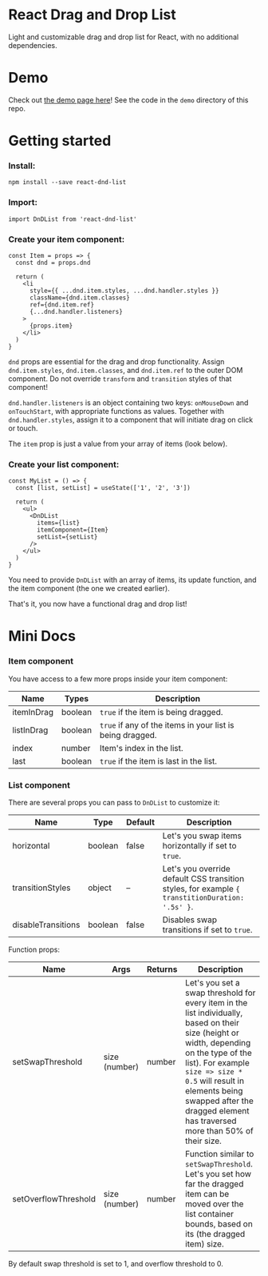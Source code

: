 # React Drag and Drop List
Light and customizable drag and drop list for React, with no additional dependencies.

# Demo
Check out [the demo page here](https://atmhrt.github.io/react-dnd-list)! See the code in the `demo` directory of this repo.

# Getting started
### Install:
`npm install --save react-dnd-list`

### Import:
`import DnDList from 'react-dnd-list'`

### Create your item component:
```
const Item = props => {
  const dnd = props.dnd

  return (
    <li
      style={{ ...dnd.item.styles, ...dnd.handler.styles }}
      className={dnd.item.classes}
      ref={dnd.item.ref}
      {...dnd.handler.listeners}
    >
      {props.item}
    </li>
  )
}
```
`dnd` props are essential for the drag and drop functionality. Assign `dnd.item.styles`, `dnd.item.classes`, and `dnd.item.ref` to the outer DOM component. Do not override `transform` and `transition` styles of that component!

`dnd.handler.listeners` is an object containing two keys: `onMouseDown` and `onTouchStart`, with appropriate functions as values. Together with `dnd.handler.styles`, assign it to a component that will initiate drag on click or touch.

The `item` prop is just a value from your array of items (look below).

### Create your list component:
```
const MyList = () => {
  const [list, setList] = useState(['1', '2', '3'])

  return (
    <ul>
      <DnDList
        items={list}
        itemComponent={Item}
        setList={setList}
      />
    </ul>
  )
}
```
You need to provide `DnDList` with an array of items, its update function, and the item component (the one we created earlier).

That's it, you now have a functional drag and drop list!

# Mini Docs
### Item component
You have access to a few more props inside your item component:

Name | Types | Description
--- | --- | ---
itemInDrag | boolean | `true` if the item is being dragged.
listInDrag | boolean | `true` if any of the items in your list is being dragged.
index | number | Item's index in the list.
last | boolean | `true` if the item is last in the list.

### List component
There are several props you can pass to `DnDList` to customize it:

Name | Type | Default | Description
--- | --- | --- | ---
horizontal | boolean | false | Let's you swap items horizontally if set to `true`.
transitionStyles | object | – | Let's you override default CSS transition styles, for example `{ transtitionDuration: '.5s' }`.
disableTransitions | boolean | false | Disables swap transitions if set to `true`.

Function props:


Name | Args | Returns | Description
--- | --- | --- | ---
setSwapThreshold | size (number) | number | Let's you set a swap threshold for every item in the list individually, based on their size (height or width, depending on the type of the list). For example `size => size * 0.5` will result in elements being swapped after the dragged element has traversed more than 50% of their size.
setOverflowThreshold | size (number) | number | Function similar to `setSwapThreshold`. Let's you set how far the dragged item can be moved over the list container bounds, based on its (the dragged item) size.


By default swap threshold is set to 1, and overflow threshold to 0.
